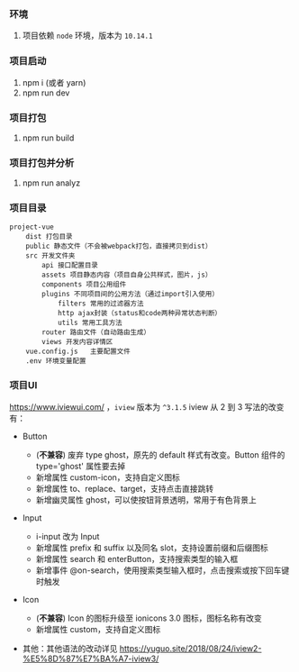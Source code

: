### 环境
1. 项目依赖 `node` 环境，版本为 `10.14.1`

### 项目启动
1. npm i (或者 yarn)
2. npm run dev

### 项目打包
1. npm run build

### 项目打包并分析
1. npm run analyz

### 项目目录
```
project-vue
	dist 打包目录
	public 静态文件（不会被webpack打包，直接拷贝到dist）
	src 开发文件夹
	    api 接口配置目录
	    assets 项目静态内容（项目自身公共样式，图片，js）
	    components 项目公用组件
	    plugins 不同项目间的公用方法（通过import引入使用）
	        filters 常用的过滤器方法
	        http ajax封装（status和code两种异常状态判断）
	        utils 常用工具方法
	    router 路由文件（自动路由生成）
	    views 开发内容详情区
	vue.config.js	主要配置文件
	.env 环境变量配置
```

### 项目UI
https://www.iviewui.com/ ，`iview` 版本为 `^3.1.5`
iview 从 2 到 3 写法的改变有：
- Button
  - (<b>不兼容</b>) 废弃 type ghost，原先的 default 样式有改变。Button 组件的type='ghost' 属性要去掉
  - 新增属性 custom-icon，支持自定义图标
  - 新增属性 to、replace、target，支持点击直接跳转
  - 新增幽灵属性 ghost，可以使按钮背景透明，常用于有色背景上

- Input
  - i-input 改为 Input
  - 新增属性 prefix 和 suffix 以及同名 slot，支持设置前缀和后缀图标
  - 新增属性 search 和 enterButton，支持搜索类型的输入框
  - 新增事件 @on-search，使用搜索类型输入框时，点击搜索或按下回车键时触发

- Icon
  - (<b>不兼容</b>) Icon 的图标升级至 ionicons 3.0 图标，图标名称有改变
  - 新增属性 custom，支持自定义图标

- 其他：其他语法的改动详见 https://yuguo.site/2018/08/24/iview2-%E5%8D%87%E7%BA%A7-iview3/



